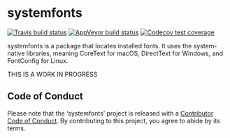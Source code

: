 
<!-- README.md is generated from README.Rmd. Please edit that file -->

# systemfonts

<!-- badges: start -->

[![Travis build
status](https://travis-ci.org/thomasp85/systemfonts.svg?branch=master)](https://travis-ci.org/thomasp85/systemfonts)
[![AppVeyor build
status](https://ci.appveyor.com/api/projects/status/github/thomasp85/systemfonts?branch=master&svg=true)](https://ci.appveyor.com/project/thomasp85/systemfonts)
[![Codecov test
coverage](https://codecov.io/gh/thomasp85/systemfonts/branch/master/graph/badge.svg)](https://codecov.io/gh/thomasp85/systemfonts?branch=master)
<!-- badges: end -->

systemfonts is a package that locates installed fonts. It uses the
system-native libraries, meaning CoreText for macOS, DirectText for
Windows, and FontConfig for Linux.

THIS IS A WORK IN PROGRESS

## Code of Conduct

Please note that the ‘systemfonts’ project is released with a
[Contributor Code of Conduct](CODE_OF_CONDUCT.md). By contributing to
this project, you agree to abide by its terms.
